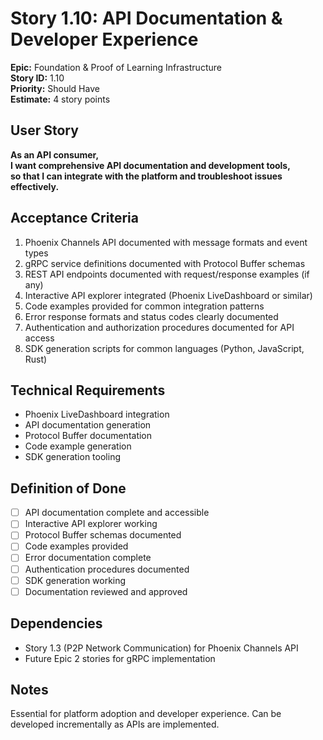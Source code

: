 # Story 1.10: API Documentation & Developer Experience

**Epic:** Foundation & Proof of Learning Infrastructure  
**Story ID:** 1.10  
**Priority:** Should Have  
**Estimate:** 4 story points  

## User Story
**As an API consumer,**  
**I want comprehensive API documentation and development tools,**  
**so that I can integrate with the platform and troubleshoot issues effectively.**

## Acceptance Criteria
1. Phoenix Channels API documented with message formats and event types
2. gRPC service definitions documented with Protocol Buffer schemas
3. REST API endpoints documented with request/response examples (if any)
4. Interactive API explorer integrated (Phoenix LiveDashboard or similar)
5. Code examples provided for common integration patterns
6. Error response formats and status codes clearly documented
7. Authentication and authorization procedures documented for API access
8. SDK generation scripts for common languages (Python, JavaScript, Rust)

## Technical Requirements
- Phoenix LiveDashboard integration
- API documentation generation
- Protocol Buffer documentation
- Code example generation
- SDK generation tooling

## Definition of Done
- [ ] API documentation complete and accessible
- [ ] Interactive API explorer working
- [ ] Protocol Buffer schemas documented
- [ ] Code examples provided
- [ ] Error documentation complete
- [ ] Authentication procedures documented
- [ ] SDK generation working
- [ ] Documentation reviewed and approved

## Dependencies
- Story 1.3 (P2P Network Communication) for Phoenix Channels API
- Future Epic 2 stories for gRPC implementation

## Notes
Essential for platform adoption and developer experience. Can be developed incrementally as APIs are implemented.
